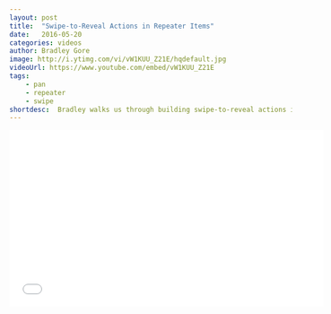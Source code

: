 ```yaml
---
layout: post
title:  "Swipe-to-Reveal Actions in Repeater Items"
date:   2016-05-20
categories: videos
author: Bradley Gore
image: http://i.ytimg.com/vi/vW1KUU_Z21E/hqdefault.jpg
videoUrl: https://www.youtube.com/embed/vW1KUU_Z21E
tags: 
    - pan
    - repeater
    - swipe
shortdesc: 	Bradley walks us through building swipe-to-reveal actions into your NativeScript Repeater items
---
```

<iframe width="560" height="315" src="{{ page.videoUrl }}" frameborder="0" allowfullscreen></iframe>
